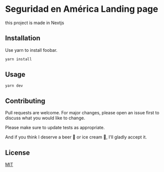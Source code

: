 # Seguridad en América Landing page

this project is made in Nextjs

## Installation

Use yarn to install foobar.

```bash
yarn install
```

## Usage

```yarn
yarn dev
```

## Contributing
Pull requests are welcome. For major changes, please open an issue first to discuss what you would like to change.

Please make sure to update tests as appropriate.


And if you think I deserve a beer 🍻 or ice cream 🍦, I'll gladly accept it.


## License
[MIT](https://choosealicense.com/licenses/mit/)